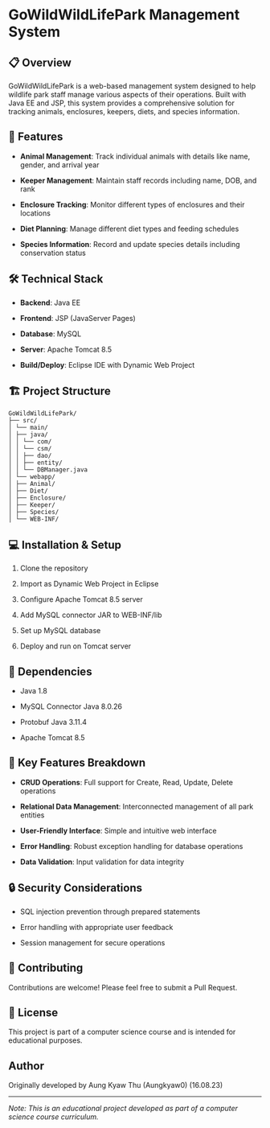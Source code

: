 # GoWildWildLifePark Management System

## 📋 Overview
GoWildWildLifePark is a web-based management system designed to help wildlife park staff manage various aspects of their operations. Built with Java EE and JSP, this system provides a comprehensive solution for tracking animals, enclosures, keepers, diets, and species information.

## 🚀 Features
- **Animal Management**: Track individual animals with details like name, gender, and arrival year

- **Keeper Management**: Maintain staff records including name, DOB, and rank
- **Enclosure Tracking**: Monitor different types of enclosures and their locations
- **Diet Planning**: Manage different diet types and feeding schedules
- **Species Information**: Record and update species details including conservation status

## 🛠 Technical Stack
- **Backend**: Java EE

- **Frontend**: JSP (JavaServer Pages)
- **Database**: MySQL
- **Server**: Apache Tomcat 8.5
- **Build/Deploy**: Eclipse IDE with Dynamic Web Project

## 🏗 Project Structure
```
GoWildWildLifePark/
├── src/
│ └── main/
│ ├── java/
│ │ └── com/
│ │ └── csm/
│ │ ├── dao/
│ │ ├── entity/
│ │ └── DBManager.java
│ └── webapp/
│ ├── Animal/
│ ├── Diet/
│ ├── Enclosure/
│ ├── Keeper/
│ ├── Species/
│ └── WEB-INF/
```



## 💻 Installation & Setup

1. Clone the repository

2. Import as Dynamic Web Project in Eclipse
3. Configure Apache Tomcat 8.5 server
4. Add MySQL connector JAR to WEB-INF/lib
5. Set up MySQL database
6. Deploy and run on Tomcat server

## 🔧 Dependencies
- Java 1.8

- MySQL Connector Java 8.0.26
- Protobuf Java 3.11.4
- Apache Tomcat 8.5

## 🌟 Key Features Breakdown

- **CRUD Operations**: Full support for Create, Read, Update, Delete operations

- **Relational Data Management**: Interconnected management of all park entities
- **User-Friendly Interface**: Simple and intuitive web interface
- **Error Handling**: Robust exception handling for database operations
- **Data Validation**: Input validation for data integrity

## 🔒 Security Considerations
- SQL injection prevention through prepared statements

- Error handling with appropriate user feedback
- Session management for secure operations

## 🤝 Contributing
Contributions are welcome! Please feel free to submit a Pull Request.

## 📝 License
This project is part of a computer science course and is intended for educational purposes.

## Author

Originally developed by Aung Kyaw Thu (Aungkyaw0) (16.08.23)


---
*Note: This is an educational project developed as part of a computer science course curriculum.*